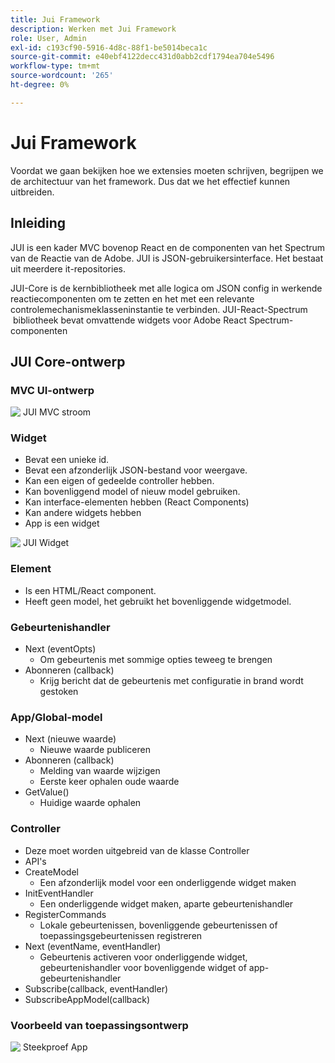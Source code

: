 ```yaml
---
title: Jui Framework
description: Werken met Jui Framework
role: User, Admin
exl-id: c193cf90-5916-4d8c-88f1-be5014beca1c
source-git-commit: e40ebf4122decc431d0abb2cdf1794ea704e5496
workflow-type: tm+mt
source-wordcount: '265'
ht-degree: 0%

---
```


# Jui Framework

Voordat we gaan bekijken hoe we extensies moeten schrijven, begrijpen we de architectuur van het framework.
Dus dat we het effectief kunnen uitbreiden.

## Inleiding

JUI is een kader MVC bovenop React en de componenten van het Spectrum van de Reactie van de Adobe. JUI is JSON-gebruikersinterface. Het bestaat uit meerdere it-repositories.

JUI-Core is de kernbibliotheek met alle logica om JSON config in werkende reactiecomponenten om te zetten en het met een relevante controlemechanismeklasseninstantie te verbinden.
JUI-React-Spectrum  bibliotheek bevat omvattende widgets voor Adobe React Spectrum-componenten

## JUI Core-ontwerp

### MVC UI-ontwerp

![&#x200B; JUI MVC stroom &#x200B;](./imgs/jui-mvc-flow.png)

### Widget

- Bevat een unieke id.
- Bevat een afzonderlijk JSON-bestand voor weergave.
- Kan een eigen of gedeelde controller hebben.
- Kan bovenliggend model of nieuw model gebruiken.
- Kan interface-elementen hebben (React Components)
- Kan andere widgets hebben
- App is een widget

![&#x200B; JUI Widget &#x200B;](./imgs/jui-widget.png)

### Element

- Is een HTML/React component.
- Heeft geen model, het gebruikt het bovenliggende widgetmodel.

### Gebeurtenishandler

- Next (eventOpts)
   - Om gebeurtenis met sommige opties teweeg te brengen
- Abonneren (callback)
   - Krijg bericht dat de gebeurtenis met configuratie in brand wordt gestoken

### App/Global-model

- Next (nieuwe waarde)
   - Nieuwe waarde publiceren
- Abonneren (callback)
   - Melding van waarde wijzigen
   - Eerste keer ophalen oude waarde
- GetValue()
   - Huidige waarde ophalen

### Controller

- Deze moet worden uitgebreid van de klasse Controller
- API&#39;s
- CreateModel
   - Een afzonderlijk model voor een onderliggende widget maken
- InitEventHandler
   - Een onderliggende widget maken, aparte gebeurtenishandler
- RegisterCommands
   - Lokale gebeurtenissen, bovenliggende gebeurtenissen of toepassingsgebeurtenissen registreren
- Next (eventName, eventHandler)
   - Gebeurtenis activeren voor onderliggende widget, gebeurtenishandler voor bovenliggende widget of app-gebeurtenishandler
- Subscribe(callback, eventHandler)
- SubscribeAppModel(callback)

### Voorbeeld van toepassingsontwerp

![&#x200B; Steekproef App &#x200B;](./imgs/jui-sample-app.png)
